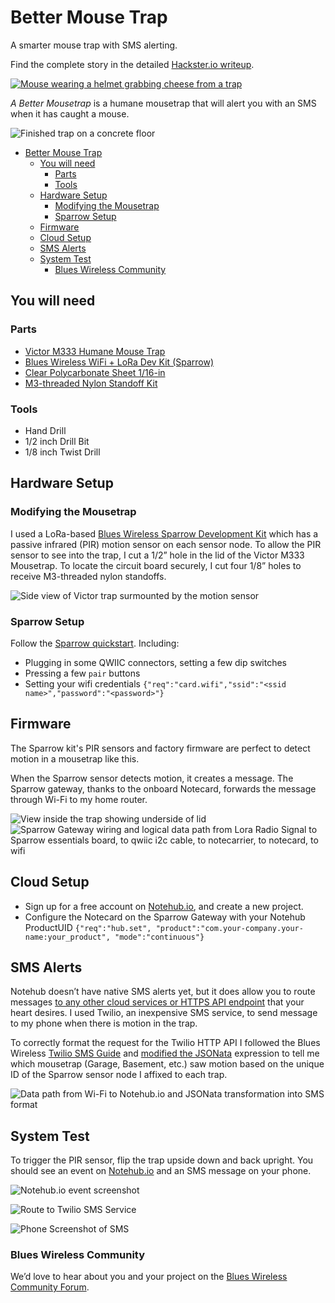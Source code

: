# Better Mouse Trap

A smarter mouse trap with SMS alerting.

Find the complete story in the detailed [Hackster.io writeup].

[![Mouse wearing a helmet grabbing cheese from a trap](readme-images/banner.png)][hackster.io writeup]

_A Better Mousetrap_ is a humane mousetrap that will alert you with an SMS when
it has caught a mouse.

![Finished trap on a concrete floor](./readme-images/pxl_20221018_203442381_2HE5Zxfkng.jpg)

- [Better Mouse Trap](#better-mouse-trap)
  - [You will need](#you-will-need)
    - [Parts](#parts)
    - [Tools](#tools)
  - [Hardware Setup](#hardware-setup)
    - [Modifying the Mousetrap](#modifying-the-mousetrap)
    - [Sparrow Setup](#sparrow-setup)
  - [Firmware](#firmware)
  - [Cloud Setup](#cloud-setup)
  - [SMS Alerts](#sms-alerts)
  - [System Test](#system-test)
    - [Blues Wireless Community](#blues-wireless-community)

## You will need

### Parts

- [Victor M333 Humane Mouse Trap](https://www.amazon.com/gp/product/B004CMNWES)
- [Blues Wireless WiFi + LoRa Dev Kit (Sparrow)](https://shop.blues.io/products/sparrow-dev-kit)
- [Clear Polycarbonate Sheet 1/16-in](https://www.amazon.com/gp/product/B07MQTDF4R)
- [M3-threaded Nylon Standoff Kit](https://www.amazon.com/gp/product/B07KP2ZFNJ)

### Tools

- Hand Drill
- 1/2 inch Drill Bit
- 1/8 inch Twist Drill

## Hardware Setup

### Modifying the Mousetrap

I used a LoRa-based [Blues Wireless Sparrow Development Kit] which has a passive
infrared (PIR) motion sensor on each sensor node. To allow the PIR sensor to see
into the trap, I cut a 1/2” hole in the lid of the Victor M333 Mousetrap. To
locate the circuit board securely, I cut four 1/8” holes to receive M3-threaded
nylon standoffs.

![Side view of Victor trap surmounted by the motion sensor](<readme-images/nf3_mousetrap_(7)_Ggl9W9TOQ8.jpg>)

### Sparrow Setup

Follow the [Sparrow quickstart]. Including:

- Plugging in some QWIIC connectors, setting a few dip switches
- Pressing a few `pair` buttons
- Setting your wifi credentials `{"req":"card.wifi","ssid":"<ssid name>","password":"<password>"}`

## Firmware

The Sparrow kit's PIR sensors and factory firmware are perfect to detect motion
in a mousetrap like this.

When the Sparrow sensor detects motion, it creates a message. The Sparrow
gateway, thanks to the onboard Notecard, forwards the message through Wi-Fi to
my home router.

![View inside the trap showing underside of lid](<readme-images/nf3_mousetrap_(8)_gUpTQaXMpg.jpg>)
![Sparrow Gateway wiring and logical data path from Lora Radio Signal to Sparrow essentials board, to qwiic i2c cable, to notecarrier, to notecard, to wifi](<readme-images/nf3_mousetrap_(13)_g4ofhDRGNm.jpg>)

## Cloud Setup

- Sign up for a free account on [Notehub.io], and create a new project.
- Configure the Notecard on the Sparrow Gateway with your Notehub ProductUID
  `{"req":"hub.set", "product":"com.your-company.your-name:your_product", "mode":"continuous"}`

## SMS Alerts

Notehub doesn’t have native SMS alerts yet, but it does allow you to route messages [to any other cloud services or HTTPS API endpoint][route] that your heart desires. I used Twilio, an inexpensive SMS service, to send message to my phone when there is motion in the trap.

To correctly format the request for the Twilio HTTP API I followed the Blues Wireless [Twilio SMS Guide] and [modified the JSONata] expression to tell me which mousetrap (Garage, Basement, etc.) saw motion based on the unique ID of the Sparrow sensor node I affixed to each trap.

![Data path from Wi-Fi to Notehub.io and JSONata transformation into SMS format](<readme-images/nf3_mousetrap_(18)_sghXhszUbO.jpg>)

## System Test

To trigger the PIR sensor, flip the trap upside down and back upright. You should see an event on [Notehub.io] and an SMS message on your phone.

![Notehub.io event screenshot](readme-images/image_X1HU4mO9mN.jpg)

![Route to Twilio SMS Service](<readme-images/nf3_mousetrap_(19)_TOXG7lKQRu.jpg>)

![Phone Screenshot of SMS](readme-images/image_S2jSMIx7G8.jpg)

### Blues Wireless Community

We’d love to hear about you and your project on the [Blues Wireless Community Forum].

[blues wireless community forum]: https://discuss.blues.io/
[blues wireless sparrow development kit]: https://shop.blues.io/products/sparrow-dev-kit?&utm_source=github&utm_medium=web&utm_campaign=nf&utm_content=nf3
[hackster.io writeup]: https://www.hackster.io/hendersoncarlton/i-love-checking-on-mousetraps-said-no-one-ever-52c5e7
[modified the jsonata]: ./mousetrap.jsonata
[notehub.io]: https://notehub.io
[route]: https://dev.blues.io/guides-and-tutorials/routing-data-to-cloud/?&utm_source=github&utm_medium=web&utm_campaign=nf&utm_content=nf3
[sparrow quickstart]: https://dev.blues.io/quickstart/sparrow-quickstart/?&utm_source=github&utm_medium=web&utm_campaign=nf&utm_content=nf3#set-up-notecard
[twilio sms guide]: https://dev.blues.io/guides-and-tutorials/twilio-sms-guide/?&utm_source=github&utm_medium=web&utm_campaign=nf&utm_content=nf3

